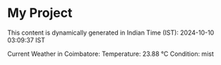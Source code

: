 # My Project

This content is dynamically generated in Indian Time (IST): 2024-10-10 03:09:37 IST


Current Weather in Coimbatore:
Temperature: 23.88 °C
Condition: mist
